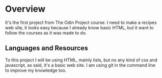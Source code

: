 # Overview

It's the first project from The Odin Project course. I need to make a recipes web site, it looks easy because I already know basic HTML, but it want to follow the courses as it was made to do.

## Languages and Resources

To this project I will be using HTML, mainly lists, but no any kind of css and javascript, as said, it's a basic web site. I am using git in the command line to improve my knowledge too.
